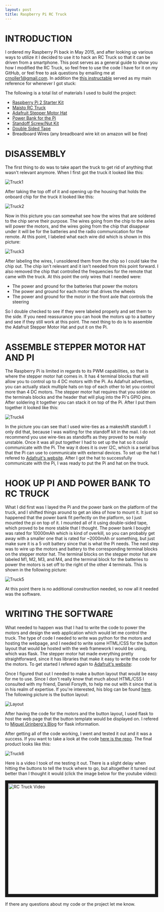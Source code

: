 ```yaml
---
layout: post
title: Raspberry Pi RC Truck
---
```


# INTRODUCTION

I ordered my Raspberry Pi back in May 2015, and after looking up various ways to utilize it I decided to use it to hack an RC Truck so that it can be driven from a smartphone. This post serves as a general guide to show you how I modified the RC Truck, so feel free to use the code I have for it on my GitHub, or feel free to ask questions by emailing me at [crnoller1@gmail.com](mailto:crnoller1@gmail.com). In addition the [this instructable](http://www.instructables.com/id/Toy-Truck-Powered-by-Raspberry-Pi/?ALLSTEPS) served as my main reference for whenever I got stuck:

The following is a total list of materials I used to build the project:

- [Raspberry Pi 2 Starter Kit](http://www.amazon.com/gp/product/B008XVAVAW?psc=1&redirect=true&ref_=oh_aui_detailpage_o02_s00)
- [Maisto RC Truck](http://www.amazon.com/gp/product/B00Y53XH9O?psc=1&redirect=true&ref_=oh_aui_detailpage_o00_s00)
- [Adafruit Stepper Motor Hat](http://www.amazon.com/gp/product/B00TIY5JM8?psc=1&redirect=true&ref_=oh_aui_detailpage_o09_s01)
- [Power Bank for the Pi](http://www.amazon.com/gp/product/B00JM59JPG?psc=1&redirect=true&ref_=oh_aui_detailpage_o09_s00)
- [Standoff Screw/Nut Kit](http://www.amazon.com/gp/product/B018C19KOA?psc=1&redirect=true&ref_=oh_aui_detailpage_o08_s00)
- [Double Sided Tape](http://www.amazon.com/Scotch-Exterior-Mounting-1-Inch-60-Inch/dp/B00004Z4BV/ref=sr_1_9?ie=UTF8&qid=1456782720&sr=8-9&keywords=double+sided+tape)
- Breadboard Wires (any breadboard wire kit on amazon will be fine)

# DISASSEMBLY

The first thing to do was to take apart the truck to get rid of anything that wasn't relevant anymore. When I first got the truck it looked like this:

![Truck1](/images/Truck1.JPG)

After taking the top off of it and opening up the housing that holds the onboard chip for the truck it looked like this:

![Truck2](/images/Truck2.JPG)

Now in this picture you can somewhat see how the wires that are soldered to the chip serve their purpose. The wires going from the chip to the axles will power the motors, and the wires going from the chip that disappear under it will be for the batteries and the radio communication for the remote. At this point, I labeled what each wire did which is shown in this picture:

![Truck3](/images/Truck3.JPG)

After labeling the wires, I unsoldered them from the chip so I could take the chip out. The chip isn't relevant and it isn't needed from this point forward. I also removed the chip that controlled the frequencies for the remote that came with the truck. At this point the only wires that I needed were:

- The power and ground for the batteries that power the motors
- The power and ground for each motor that drives the wheels
- The power and ground for the motor in the front axle that controls the steering

So I double checked to see if they were labeled properly and set them to the side. If you need reassurance you can hook the motors up to a battery and see if they still work at this point. The next thing to do is to assemble the Adafruit Stepper Motor Hat and put it on the Pi.

# ASSEMBLE STEPPER MOTOR HAT AND PI

The Raspberry Pi is limited in regards to its PWM capabilities, so that is where the stepper motor hat comes in. It has 4 terminal blocks that will allow you to control up to 4 DC motors with the Pi. As Adafruit advertises, you can actually stack multiple hats on top of each other to let you control more than 4 DC motors. The stepper motor hat requires that you solder on the terminals blocks and the header that will plug into the Pi's GPIO pins. After soldering it together you can stack it on top of the Pi. After I put them together it looked like this:

![Truck4](/images/Truck4.JPG)

In the picture you can see that I used wire-ties as a makeshift standoff. I only did that, because I was waiting for the standoff kit in the mail. I do not recommend you use wire-ties as standoffs as they proved to be really unstable. Once it was all put together I had to set up the hat so it could communicate with the Pi. The way it does it is over I2C, which is a serial bus that the Pi can use to communicate with external devices. To set up the hat I refered to [Adafruit's website](https://learn.adafruit.com/adafruit-dc-and-stepper-motor-hat-for-raspberry-pi/installing-software). After I got the hat to successfully communicate with the Pi, I was ready to put the Pi and hat on the truck.

# HOOK UP PI AND POWER BANK TO RC TRUCK

What I did first was I layed the Pi and the power bank on the platform of the truck, and I shifted things around to get an idea of how to mount it. It just so happened that the power bank fit perfectly on the platform, so I just mounted the pi on top of it. I mounted all of it using double-sided tape, which proved to be more stable that I thought. The power bank I bought was rated for 10000mAh which is kind of overkill, so you can probably get away with a smaller one that is rated for ~2000mAh or something, but just make sure it is a 5 volt battery since that is what the Pi needs. The next step was to wire up the motors and battery to the corresponding terminal blocks on the stepper motor hat. The terminal blocks on the stepper motor hat are labeled M1, M2, M3, and M4, and the terminal block for the batteries to power the motors is set off to the right of the other 4 terminals. This is shown in the following picture:

![Truck5](/images/Truck5.JPG)

At this point there is no additional construction needed, so now all it needed was the software.

# WRITING THE SOFTWARE

What needed to happen was that I had to write the code to power the motors and design the web application which would let me control the truck. The type of code I needed to write was python for the motors and hosting the webpage, and I needed to write some HTML/CSS for the button layout that would be hosted with the web framework I would be using, which was flask. The stepper motor hat made everything pretty straightforward, since it has libraries that make it easy to write the code for the motors. To get started I refered again to [Adafruit's website](https://learn.adafruit.com/adafruit-dc-and-stepper-motor-hat-for-raspberry-pi/using-dc-motors):

Once I figured that out I needed to make a button layout that would be easy for me to use. Since I don't really know that much about HTML/CSS I consulted with my friend, Daniel Forsyth, to help me out with it since that is in his realm of expertise. If you're interested, his blog can be found [here](http://www.danielforsyth.me/). The following picture is the button layout:

![Layout](/images/Layout.PNG)

After having the code for the motors and the button layout, I used flask to host the web page that the button template would be displayed on. I refered to [Miguel Grinberg's Blog](http://blog.miguelgrinberg.com/post/the-flask-mega-tutorial-part-i-hello-world) for flask information.

After getting all of the code working, I went and tested it out and it was a success. If you want to take a look at the code [here is the repo](https://github.com/nolls1/RC_Truck). The final product looks like this:

![Truck6](/images/Truck6.JPG)

Here is a video I took of me testing it out. There is a slight delay when hitting the buttons to tell the truck where to go, but altogether it turned out better than I thought it would (click the image below for the youtube video):

<a href="http://www.youtube.com/watch?feature=player_embedded&v=BZwULtBIjSY
" target="_blank"><img src="http://img.youtube.com/vi/BZwULtBIjSY/0.jpg" 
alt="RC Truck Video" width="480" height="360" border="10" /></a>

If there any questions about my code or the project let me know.
